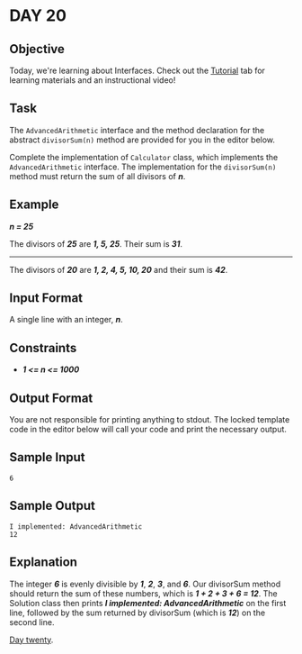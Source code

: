 # DAY 20
## Objective
Today, we're learning about Interfaces. Check out the 
[Tutorial](https://www.hackerrank.com/challenges/30-interfaces/tutorial) tab for learning materials and an instructional
video!

## Task
The ``AdvancedArithmetic`` interface and the method declaration for the abstract ``divisorSum(n)`` method are provided 
for you in the editor below.

Complete the implementation of ``Calculator`` class, which implements the ``AdvancedArithmetic`` interface. The 
implementation for the ``divisorSum(n)`` method must return the sum of all divisors of _**n**_.

## Example
_**n = 25**_

The divisors of _**25**_ are _**1, 5, 25**_. Their sum is _**31**_.

----
The divisors of _**20**_ are _**1, 2, 4, 5, 10, 20**_ and their sum is _**42**_.

## Input Format

A single line with an integer, _**n**_.

## Constraints
- _**1 <= n <= 1000**_

## Output Format

You are not responsible for printing anything to stdout. The locked template code in the editor below will call your 
code and print the necessary output.

## Sample Input
````
6
````

## Sample Output
````
I implemented: AdvancedArithmetic
12
````
## Explanation

The integer _**6**_ is evenly divisible by _**1**_, _**2**_, _**3**_, and _**6**_. Our divisorSum method should return
the sum of these numbers, which is _**1 + 2 + 3 + 6 = 12**_. The Solution class then prints _**I implemented: 
AdvancedArithmetic**_ on the first line, followed by the sum returned by divisorSum (which is _**12**_) on the second
line.

[Day twenty](https://www.hackerrank.com/challenges/30-interfaces/problem?isFullScreen=true).

